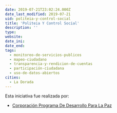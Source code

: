 ```yaml
---
date: 2019-07-21T23:02:24.000Z
date_last_modified: 2019-07-21
uid: politeia-y-control-social
title: 'Politeia Y Control Social'
description: ''
type: 
website: 
date_ini: 
date_end: 
tags:
  - monitoreo-de-servicios-publicos
  - mapeo-ciudadano
  - transparencia-y-rendicion-de-cuentas
  - participación-ciudadana
  - uso-de-datos-abiertos
cities: 
  - La Dorada
---
```


Esta iniciativa fue realizada por:

- [Corporación Programa De Desarrollo Para La Paz](/organizaciones/corporacion-programa-de-desarrollo-para-la-paz)
